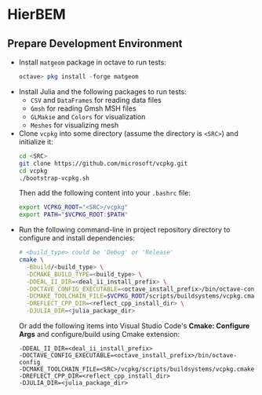 # HierBEM

## Prepare Development Environment

* Install `matgeom` package in octave to run tests:
  ```octave
  octave> pkg install -forge matgeom
  ```
* Install Julia and the following packages to run tests:
  * `CSV` and `DataFrames` for reading data files
  * `Gmsh` for reading Gmsh MSH files
  * `GLMakie` and `Colors` for visualization
  * `Meshes` for visualizing mesh
* Clone `vcpkg` into some directory (assume the directory is `<SRC>`) and initialize it:
  ```bash
  cd <SRC>
  git clone https://github.com/microsoft/vcpkg.git
  cd vcpkg
  ./bootstrap-vcpkg.sh
  ```
  Then add the following content into your `.bashrc` file:
  ```bash
  export VCPKG_ROOT="<SRC>/vcpkg"
  export PATH="$VCPKG_ROOT:$PATH"
  ```
* Run the following command-line in project repository directory to configure and install dependencies:
  ```bash
  # <build_type> could be 'Debug' or 'Release'
  cmake \
    -Bbuild/<build_type> \
    -DCMAKE_BUILD_TYPE=<build_type> \
    -DDEAL_II_DIR=<deal_ii_install_prefix> \
    -DOCTAVE_CONFIG_EXECUTABLE=<octave_install_prefix>/bin/octave-config \
    -DCMAKE_TOOLCHAIN_FILE=$VCPKG_ROOT/scripts/buildsystems/vcpkg.cmake \
    -DREFLECT_CPP_DIR=<reflect_cpp_install_dir> \
    -DJULIA_DIR=<julia_package_dir>
  ```
  Or add the following items into Visual Studio Code's 
  **Cmake: Configure Args** and configure/build using Cmake extension:
  ```
  -DDEAL_II_DIR=<deal_ii_install_prefix>
  -DOCTAVE_CONFIG_EXECUTABLE=<octave_install_prefix>/bin/octave-config
  -DCMAKE_TOOLCHAIN_FILE=<SRC>/vcpkg/scripts/buildsystems/vcpkg.cmake
  -DREFLECT_CPP_DIR=<reflect_cpp_install_dir>
  -DJULIA_DIR=<julia_package_dir>
  ```
